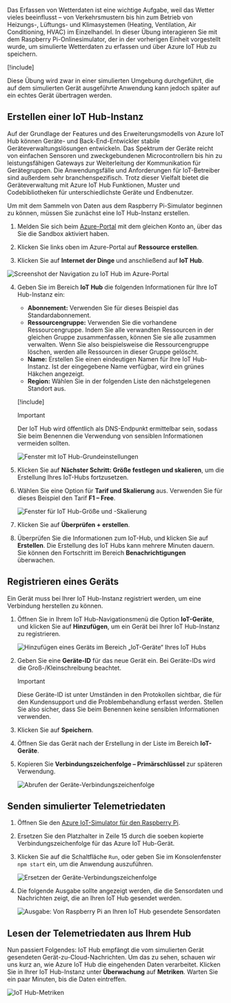 Das Erfassen von Wetterdaten ist eine wichtige Aufgabe, weil das Wetter vieles beeinflusst – von Verkehrsmustern bis hin zum Betrieb von Heizungs-, Lüftungs- und Klimasystemen (Heating, Ventilation, Air Conditioning, HVAC) im Einzelhandel. In dieser Übung interagieren Sie mit dem Raspberry Pi-Onlinesimulator, der in der vorherigen Einheit vorgestellt wurde, um simulierte Wetterdaten zu erfassen und über Azure IoT Hub zu speichern.

[!include[](../../../includes/azure-sandbox-activate.md)]

Diese Übung wird zwar in einer simulierten Umgebung durchgeführt, die auf dem simulierten Gerät ausgeführte Anwendung kann jedoch später auf ein echtes Gerät übertragen werden.

## <a name="create-an-iot-hub"></a>Erstellen einer IoT Hub-Instanz
Auf der Grundlage der Features und des Erweiterungsmodells von Azure IoT Hub können Geräte- und Back-End-Entwickler stabile Geräteverwaltungslösungen entwickeln. Das Spektrum der Geräte reicht von einfachen Sensoren und zweckgebundenen Microcontrollern bis hin zu leistungsfähigen Gateways zur Weiterleitung der Kommunikation für Gerätegruppen. Die Anwendungsfälle und Anforderungen für IoT-Betreiber sind außerdem sehr branchenspezifisch. Trotz dieser Vielfalt bietet die Geräteverwaltung mit Azure IoT Hub Funktionen, Muster und Codebibliotheken für unterschiedlichste Geräte und Endbenutzer.

Um mit dem Sammeln von Daten aus dem Raspberry Pi-Simulator beginnen zu können, müssen Sie zunächst eine IoT Hub-Instanz erstellen.

1. Melden Sie sich beim [Azure-Portal](https://portal.azure.com/learn.docs.microsoft.com?azure-portal=true) mit dem gleichen Konto an, über das Sie die Sandbox aktiviert haben.

2. Klicken Sie links oben im Azure-Portal auf **Ressource erstellen**.

3. Klicken Sie auf **Internet der Dinge** und anschließend auf **IoT Hub**.

![Screenshot der Navigation zu IoT Hub im Azure-Portal](../media/fa40d1bc51bc4490f657e3c1a8371b5b.png)

4. Geben Sie im Bereich **IoT Hub** die folgenden Informationen für Ihre IoT Hub-Instanz ein:

   - **Abonnement:** Verwenden Sie für dieses Beispiel das Standardabonnement.
   - **Ressourcengruppe:** Verwenden Sie die vorhandene Ressourcengruppe. Indem Sie alle verwandten Ressourcen in der gleichen Gruppe zusammenfassen, können Sie sie alle zusammen verwalten. Wenn Sie also beispielsweise die Ressourcengruppe löschen, werden alle Ressourcen in dieser Gruppe gelöscht.
   - **Name:** Erstellen Sie einen eindeutigen Namen für Ihre IoT Hub-Instanz. Ist der eingegebene Name verfügbar, wird ein grünes Häkchen angezeigt.
   - **Region:** Wählen Sie in der folgenden Liste den nächstgelegenen Standort aus.

    [!include[](../../../includes/azure-sandbox-regions-first-mention-note.md)]

    > [!IMPORTANT]
    > Der IoT Hub wird öffentlich als DNS-Endpunkt ermittelbar sein, sodass Sie beim Benennen die Verwendung von sensiblen Informationen vermeiden sollten.

    ![Fenster mit IoT Hub-Grundeinstellungen](./../media/dbb7319388673b8ee0e0b407536156c0.png)

1. Klicken Sie auf **Nächster Schritt: Größe festlegen und skalieren**, um die Erstellung Ihres IoT-Hubs fortzusetzen.
2. Wählen Sie eine Option für **Tarif und Skalierung** aus. Verwenden Sie für dieses Beispiel den Tarif **F1 – Free**.

    ![Fenster für IoT Hub-Größe und -Skalierung](../media/b506eb3293fa4aa9d4785ad498fc476c.png)

3. Klicken Sie auf **Überprüfen + erstellen**.

4. Überprüfen Sie die Informationen zum IoT-Hub, und klicken Sie auf **Erstellen**. Die Erstellung des IoT Hubs kann mehrere Minuten dauern. Sie können den Fortschritt im Bereich **Benachrichtigungen** überwachen.

<!--STOPPED HERE-->
<!--
Now that you have created an IoT hub, it's time to locate the important information that you use to connect devices and applications to your IoT hub. In your IoT hub navigation menu, open **Shared access policies**. Select the **iothubowner** policy, and then copy the **Connection string---primary key** of your IoT hub. For more information, see [Control access to IoT Hub](https://docs.microsoft.com/azure/iot-hub/iot-hub-devguide-security).

> [!NOTE]
> You do not need this iothubowner connection string for this set-up exercise. However, you may need it for some of the tutorials or different IoT scenarios after you complete this set-up.

![Get your IoT hub connection string](../media/a4b41e6ea46ccbef653c411a9829610c.png)
-->

## <a name="register-a-device"></a>Registrieren eines Geräts
Ein Gerät muss bei Ihrer IoT Hub-Instanz registriert werden, um eine Verbindung herstellen zu können.

1. Öffnen Sie in Ihrem IoT Hub-Navigationsmenü die Option **IoT-Geräte**, und klicken Sie auf **Hinzufügen**, um ein Gerät bei Ihrer IoT Hub-Instanz zu registrieren.

   ![Hinzufügen eines Geräts im Bereich „IoT-Geräte“ Ihres IoT Hubs](../media/ee5f177abcf06b86dd007fce3b8448ad.png)

2. Geben Sie eine **Geräte-ID** für das neue Gerät ein. Bei Geräte-IDs wird die Groß-/Kleinschreibung beachtet.

    > [!IMPORTANT]
    > Diese Geräte-ID ist unter Umständen in den Protokollen sichtbar, die für den Kundensupport und die Problembehandlung erfasst werden. Stellen Sie also sicher, dass Sie beim Benennen keine sensiblen Informationen verwenden.

3. Klicken Sie auf **Speichern**.
4. Öffnen Sie das Gerät nach der Erstellung in der Liste im Bereich **IoT-Geräte**.
5. Kopieren Sie **Verbindungszeichenfolge – Primärschlüssel** zur späteren Verwendung.

   ![Abrufen der Geräte-Verbindungszeichenfolge](../media/fba4413dcb652be92a6ab0f6bb638561.png)

## <a name="send-simulated-telemetry"></a>Senden simulierter Telemetriedaten

1. Öffnen Sie den [Azure IoT-Simulator für den Raspberry Pi](https://azure-samples.github.io/raspberry-pi-web-simulator?azure-portal=true).
1. Ersetzen Sie den Platzhalter in Zeile 15 durch die soeben kopierte Verbindungszeichenfolge für das Azure IoT Hub-Gerät.
1. Klicken Sie auf die Schaltfläche `Run`, oder geben Sie im Konsolenfenster `npm start` ein, um die Anwendung auszuführen.

    ![Ersetzen der Geräte-Verbindungszeichenfolge](../media/Line15.png)

1. Die folgende Ausgabe sollte angezeigt werden, die die Sensordaten und Nachrichten zeigt, die an Ihren IoT Hub gesendet werden.

    ![Ausgabe: Von Raspberry Pi an Ihren IoT Hub gesendete Sensordaten](../media/96b28d30e317b04347abb0d613738117.png)

## <a name="read-the-telemetry-from-your-hub"></a>Lesen der Telemetriedaten aus Ihrem Hub
Nun passiert Folgendes: IoT Hub empfängt die vom simulierten Gerät gesendeten Gerät-zu-Cloud-Nachrichten. Um das zu sehen, schauen wir uns kurz an, wie Azure IoT Hub die eingehenden Daten verarbeitet. Klicken Sie in Ihrer IoT Hub-Instanz unter **Überwachung** auf **Metriken**. Warten Sie ein paar Minuten, bis die Daten eintreffen.

![IoT Hub-Metriken](../media/HubMetrics.png)


<!--Reference links
https://docs.microsoft.com/azure/iot-hub/iot-hub-raspberry-pi-web-simulator-get-started-->
